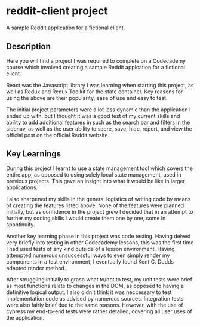 # reddit-client project

A sample Reddit application for a fictional client.

## Description

Here you will find a project I was required to complete on a Codecademy course which involved creating a sample Reddit applcation for a fictional client.

React was the Javascript library I was learning when starting this project, as well as Redux and Redux Toolkit for the state container. Key reasons for using the above are their popularity, ease of use and easy to test.

The initial project parameters were a lot less dynamic than the application I ended up with, but I thought it was a good test of my current skills and ability to add additional features in such as the search bar and filters in the sidenav, as well as the user ability to score, save, hide, report, and view the official post on the official Reddit website.

## Key Learnings

During this project I learnt to use a state management tool which covers the entire app, as opposed to using solely local state management, used in previous projects. This gave an insight into what it would be like in larger applications.

I also sharpened my skills in the general logistics of writing code by means of creating the features listed above. None of the features were planned initially, but as confidence in the project grew I decided that in an attempt to further my coding skills I would create them one by one, some in spontinuity.

Another key learning phase in this project was code testing. Having delved very briefly into testing in other Codecademy lessons, this was the first time I had used tests of any kind outside of a lesson environment. Having attempted numerous unsuccessful ways to even simply render my components in a test environment, I eventually found Kent C. Dodds adapted render method.

After struggling initially to grasp what to/not to test, my unit tests were brief as most functions relate to changes in the DOM, as opposed to having a definitive logical output. I also didn't think it was neccessary to test implementation code as advised by numerous sources. Integration tests were also fairly brief due to the same reasons. However, with the use of cypress my end-to-end tests were rather detailed, covering all user uses of the application.